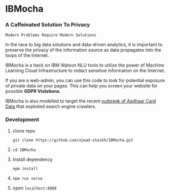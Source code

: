 # IBMocha

### A Caffeinated Solution To Privacy

```
Modern Problems Require Modern Solutions
```
In the race to big data solutions and data-driven analytics, it is important to preserve the privacy of the information source as data propagates into the loops of the Internet.

IBMocha is a hack on IBM Watson NLU tools to utilize the power of Machine Learning Cloud Infrastructure to redact sensitive information on the Internet.

If you are a web-admin, you can use this code to look for potential exposure of private data on your pages. This can help you screen your website for possible **GDPR Violations**.

IBMocha is also modelled to target the recent [outbreak of Aadhaar Card Data](https://github.com/fs0c131y/AadhaarSearchEngine) that exploited search engine crawlers.

### Development

1. clone repo

    `git clone https://github.com/ajwad-shaikh/IBMocha.git`

2. `cd IBMocha`

3. Install dependency

    `npm install`

4. `npm run serve`

5. open `localhost:8008`
